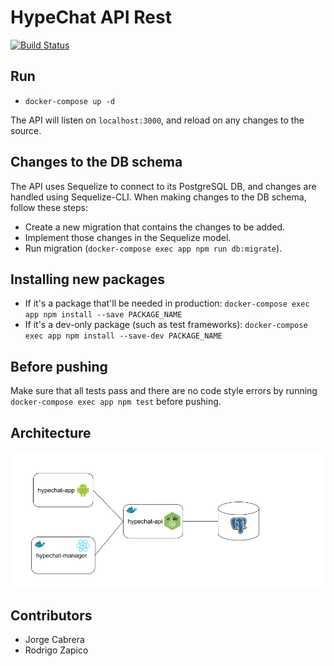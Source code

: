 # HypeChat API Rest

[![Build Status](https://travis-ci.com/jorgejcabrera/HypeChat.svg?branch=master)](https://travis-ci.com/jorgejcabrera/HypeChat)

## Run
* `docker-compose up -d`

The API will listen on `localhost:3000`, and reload on any changes to the source.

## Changes to the DB schema
The API uses Sequelize to connect to its PostgreSQL DB, and changes are handled using Sequelize-CLI. When making changes to the DB schema, follow these steps:

* Create a new migration that contains the changes to be added.
* Implement those changes in the Sequelize model.
* Run migration (`docker-compose exec app npm run db:migrate`).

## Installing new packages
* If it's a package that'll be needed in production: `docker-compose exec app npm install --save PACKAGE_NAME`
* If it's a dev-only package (such as test frameworks): `docker-compose exec app npm install --save-dev PACKAGE_NAME`

## Before pushing
Make sure that all tests pass and there are no code style errors by running `docker-compose exec app npm test` before pushing.

## Architecture
![alt text](https://github.com/jorgejcabrera/HypeChat/blob/login/api/img/hypechat-arquitecture.png)

## Contributors
- Jorge Cabrera
- Rodrigo Zapico
